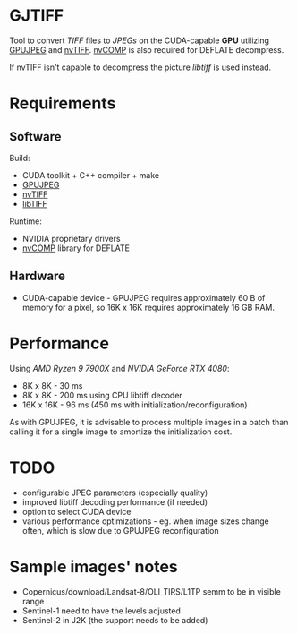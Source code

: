 # GJTIFF

Tool to convert _TIFF_ files to _JPEGs_ on the CUDA-capable **GPU**
utilizing [GPUJPEG](https://github.com/CESNET/GPUJPEG) and
[nvTIFF](https://developer.nvidia.com/nvtiff-downloads).
[nvCOMP](https://developer.nvidia.com/nvcomp) is also required for
DEFLATE decompress.

If nvTIFF isn't capable to decompress the picture _libtiff_ is used
instead.

# Requirements

## Software

Build:

- CUDA toolkit + C++ compiler + make
- [GPUJPEG](https://github.com/CESNET/GPUJPEG)
- [nvTIFF](https://developer.nvidia.com/nvtiff-downloads)
- [libTIFF](https://libtiff.gitlab.io/libtiff)

Runtime:

- NVIDIA proprietary drivers
- [nvCOMP](https://developer.nvidia.com/nvcomp-download) library for DEFLATE

## Hardware

- CUDA-capable device - GPUJPEG requires approximately 60 B of memory for a
pixel, so 16K x 16K requires approximately 16 GB RAM.

# Performance

Using _AMD Ryzen 9 7900X_ and _NVIDIA GeForce RTX 4080_:

- 8K x 8K - 30 ms
- 8K x 8K - 200 ms using CPU libtiff decoder
- 16K x 16K - 96 ms (450 ms with initialization/reconfiguration)

As with GPUJPEG, it is advisable to process multiple images in a batch
than calling it for a single image to amortize the initialization cost.

# TODO

- configurable JPEG parameters (especially quality)
- improved libtiff decoding performance (if needed)
- option to select CUDA device
- various performance optimizations - eg. when image sizes change
often, which is slow due to GPUJPEG reconfiguration

# Sample images' notes

- Copernicus/download/Landsat-8/OLI_TIRS/L1TP semm to be in visible range
- Sentinel-1 need to have the levels adjusted
- Sentinel-2 in J2K (the support needs to be added)
